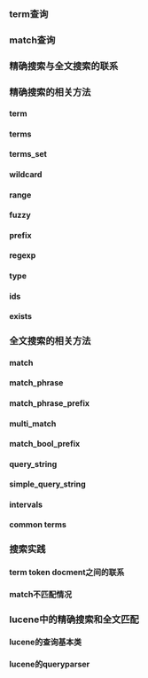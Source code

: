 ### term查询
### match查询
### 精确搜索与全文搜索的联系
### 精确搜索的相关方法
#### term
#### terms
#### terms_set
#### wildcard
#### range
#### fuzzy
#### prefix
#### regexp
#### type
#### ids
#### exists
### 全文搜索的相关方法
#### match
#### match_phrase
#### match_phrase_prefix
#### multi_match
#### match_bool_prefix
#### query_string
#### simple_query_string
#### intervals
#### common terms
### 搜索实践
#### term token docment之间的联系
#### match不匹配情况
### lucene中的精确搜索和全文匹配
#### lucene的查询基本类
#### lucene的queryparser

